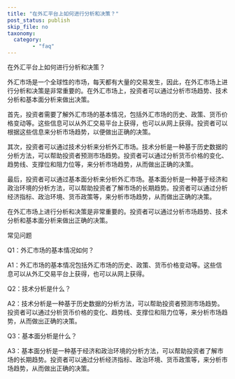 ```yaml
---
title: "在外汇平台上如何进行分析和决策？"
post_status: publish
skip_file: no
taxonomy:
  category:
        - "faq"
---
```


在外汇平台上如何进行分析和决策？

外汇市场是一个全球性的市场，每天都有大量的交易发生，因此，在外汇市场上进行分析和决策是非常重要的。在外汇市场上，投资者可以通过分析市场趋势、技术分析和基本面分析来做出决策。

首先，投资者需要了解外汇市场的基本情况，包括外汇市场的历史、政策、货币价格变动等。这些信息可以从外汇交易平台上获得，也可以从网上获得。投资者可以根据这些信息来分析市场趋势，以便做出正确的决策。

其次，投资者可以通过技术分析来分析外汇市场。技术分析是一种基于历史数据的分析方法，可以帮助投资者预测市场趋势。投资者可以通过分析货币价格的变化、趋势线、支撑位和阻力位等，来分析市场趋势，从而做出正确的决策。

最后，投资者可以通过基本面分析来分析外汇市场。基本面分析是一种基于经济和政治环境的分析方法，可以帮助投资者了解市场的长期趋势。投资者可以通过分析经济指标、政治环境、货币政策等，来分析市场趋势，从而做出正确的决策。

在外汇市场上进行分析和决策是非常重要的。投资者可以通过分析市场趋势、技术分析和基本面分析来做出正确的决策。

常见问题

Q1：外汇市场的基本情况如何？

A1：外汇市场的基本情况包括外汇市场的历史、政策、货币价格变动等。这些信息可以从外汇交易平台上获得，也可以从网上获得。

Q2：技术分析是什么？

A2：技术分析是一种基于历史数据的分析方法，可以帮助投资者预测市场趋势。投资者可以通过分析货币价格的变化、趋势线、支撑位和阻力位等，来分析市场趋势，从而做出正确的决策。

Q3：基本面分析是什么？

A3：基本面分析是一种基于经济和政治环境的分析方法，可以帮助投资者了解市场的长期趋势。投资者可以通过分析经济指标、政治环境、货币政策等，来分析市场趋势，从而做出正确的决策。
